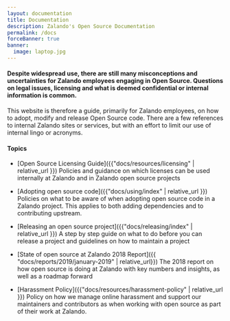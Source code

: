 ```yaml
---
layout: documentation
title: Documentation
description: Zalando's Open Source Documentation
permalink: /docs
forceBanner: true
banner:
  image: laptop.jpg
---
```


#### Despite widespread use, there are still many misconceptions and uncertainties for Zalando employees engaging in Open Source. Questions on legal issues, licensing and what is deemed confidential or internal information is common. 

This website is therefore a guide, primarily for Zalando employees, on how to adopt, modify and release Open Source code. There are a few references to internal Zalando sites or services, but with an effort to limit our use of internal lingo or acronyms.

#### Topics
- [Open Source Licensing Guide]({{"docs/resources/licensing" | relative_url }})
  Policies and guidance on which licenses can be used internally at Zalando and in Zalando open source projects

- [Adopting open source code]({{"docs/using/index" | relative_url }})
  Policies on what to be aware of when adopting open source code in a Zalando project. This applies to both adding dependencies and to contributing upstream.

- [Releasing an open source project]({{"docs/releasing/index" | relative_url }})
  A step by step guide on what to do before you can release a project and guidelines on how to
  maintain a project
  
- [State of open source at Zalando 2018 Report]({{ "docs/reports/2019/january-2019" | relative_url}})
  The 2018 report on how open source is doing at Zalando with key numbers and insights, as well as a roadmap forward

- [Harassment Policy]({{"docs/resources/harassment-policy" | relative_url }})
  Policy on how we manage online harassment and support our maintainers and contributors as when working with open source as part of their work at Zalando. 
